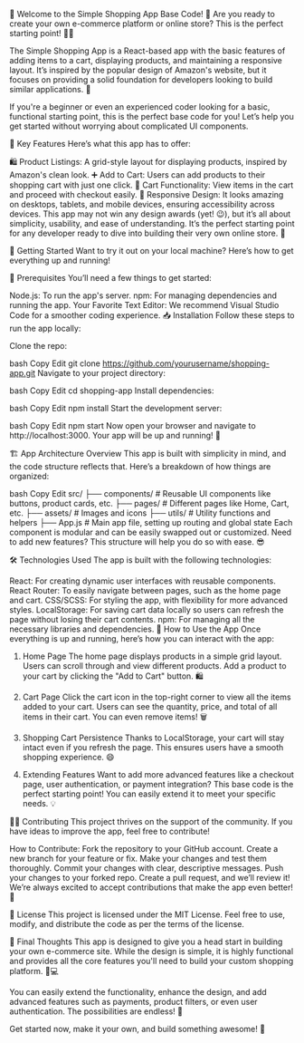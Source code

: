 🌟 Welcome to the Simple Shopping App Base Code! 🌟
Are you ready to create your own e-commerce platform or online store? This is the perfect starting point! 🛒✨

The Simple Shopping App is a React-based app with the basic features of adding items to a cart, displaying products, and maintaining a responsive layout. It’s inspired by the popular design of Amazon's website, but it focuses on providing a solid foundation for developers looking to build similar applications. 🎉

If you're a beginner or even an experienced coder looking for a basic, functional starting point, this is the perfect base code for you! Let’s help you get started without worrying about complicated UI components.

🔑 Key Features
Here’s what this app has to offer:

🛍️ Product Listings: A grid-style layout for displaying products, inspired by Amazon's clean look.
➕ Add to Cart: Users can add products to their shopping cart with just one click.
🛒 Cart Functionality: View items in the cart and proceed with checkout easily.
📱 Responsive Design: It looks amazing on desktops, tablets, and mobile devices, ensuring accessibility across devices.
This app may not win any design awards (yet! 😉), but it’s all about simplicity, usability, and ease of understanding. It’s the perfect starting point for any developer ready to dive into building their very own online store. 🚀

🚀 Getting Started
Want to try it out on your local machine? Here’s how to get everything up and running!

🔧 Prerequisites
You’ll need a few things to get started:

Node.js: To run the app's server.
npm: For managing dependencies and running the app.
Your Favorite Text Editor: We recommend Visual Studio Code for a smoother coding experience.
📥 Installation
Follow these steps to run the app locally:

Clone the repo:

bash
Copy
Edit
git clone https://github.com/yourusername/shopping-app.git
Navigate to your project directory:

bash
Copy
Edit
cd shopping-app
Install dependencies:

bash
Copy
Edit
npm install
Start the development server:

bash
Copy
Edit
npm start
Now open your browser and navigate to http://localhost:3000. Your app will be up and running! 🎉

🏗️ App Architecture Overview
This app is built with simplicity in mind, and the code structure reflects that. Here’s a breakdown of how things are organized:

bash
Copy
Edit
src/
 ├── components/         # Reusable UI components like buttons, product cards, etc.
 ├── pages/              # Different pages like Home, Cart, etc.
 ├── assets/             # Images and icons
 ├── utils/              # Utility functions and helpers
 ├── App.js              # Main app file, setting up routing and global state
Each component is modular and can be easily swapped out or customized. Need to add new features? This structure will help you do so with ease. 😎

🛠️ Technologies Used
The app is built with the following technologies:

React: For creating dynamic user interfaces with reusable components.
React Router: To easily navigate between pages, such as the home page and cart.
CSS/SCSS: For styling the app, with flexibility for more advanced styles.
LocalStorage: For saving cart data locally so users can refresh the page without losing their cart contents.
npm: For managing all the necessary libraries and dependencies.
🛒 How to Use the App
Once everything is up and running, here’s how you can interact with the app:

1. Home Page
The home page displays products in a simple grid layout. Users can scroll through and view different products. Add a product to your cart by clicking the "Add to Cart" button. 🛍️

2. Cart Page
Click the cart icon in the top-right corner to view all the items added to your cart. Users can see the quantity, price, and total of all items in their cart. You can even remove items! 🗑️

3. Shopping Cart Persistence
Thanks to LocalStorage, your cart will stay intact even if you refresh the page. This ensures users have a smooth shopping experience. 😄

4. Extending Features
Want to add more advanced features like a checkout page, user authentication, or payment integration? This base code is the perfect starting point! You can easily extend it to meet your specific needs. 💡

👨‍💻 Contributing
This project thrives on the support of the community. If you have ideas to improve the app, feel free to contribute!

How to Contribute:
Fork the repository to your GitHub account.
Create a new branch for your feature or fix.
Make your changes and test them thoroughly.
Commit your changes with clear, descriptive messages.
Push your changes to your forked repo.
Create a pull request, and we’ll review it!
We’re always excited to accept contributions that make the app even better! 🎉

📜 License
This project is licensed under the MIT License. Feel free to use, modify, and distribute the code as per the terms of the license.

🚀 Final Thoughts
This app is designed to give you a head start in building your own e-commerce site. While the design is simple, it is highly functional and provides all the core features you'll need to build your custom shopping platform. 🔧💻

You can easily extend the functionality, enhance the design, and add advanced features such as payments, product filters, or even user authentication. The possibilities are endless! 🌟

Get started now, make it your own, and build something awesome! 💪
